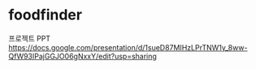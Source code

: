 # foodfinder

프로젝트 PPT
https://docs.google.com/presentation/d/1sueD87MIHzLPrTNW1y_8ww-QfW93IPajGGJO06gNxxY/edit?usp=sharing
